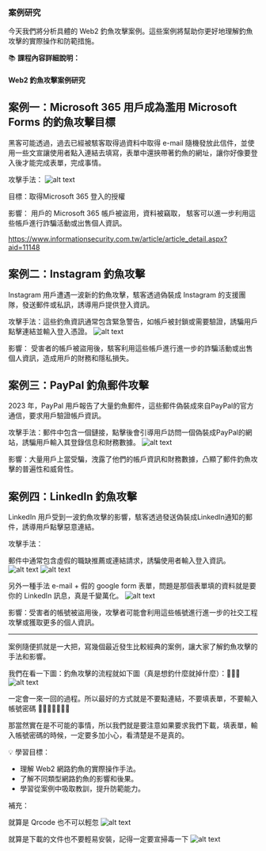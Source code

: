
### 案例研究


今天我們將分析具體的 Web2 釣魚攻擊案例。這些案例將幫助你更好地理解釣魚攻擊的實際操作和防範措施。

📚 **課程內容詳細說明：**

#### Web2 釣魚攻擊案例研究

## 案例一：Microsoft 365 用戶成為濫用 Microsoft Forms 的釣魚攻擊目標

黑客可能透過，過去已經被駭客取得過資料中取得 e-mail 隨機發放此信件，並使用一些文宣讓使用者點入連結去填寫，表單中還挾帶著釣魚的網址，讓你好像要登入後才能完成表單，完成事情。

攻擊手法：
![alt text](./images/4/1.png)

目標：取得Microsoft 365 登入的授權

影響：
  用戶的 Microsoft 365 帳戶被盜用，資料被竊取，
  駭客可以進一步利用這些帳戶進行詐騙活動或出售個人資訊。

https://www.informationsecurity.com.tw/article/article_detail.aspx?aid=11148


## 案例二：Instagram 釣魚攻擊

Instagram 用戶遭遇一波新的釣魚攻擊，駭客透過偽裝成 Instagram 的支援團隊，發送郵件或私訊，誘導用戶提供登入資訊。

攻擊手法：這些釣魚資訊通常包含緊急警告，如帳戶被封鎖或需要驗證，誘騙用戶點擊連結並輸入登入憑證。
![alt text](./images/4/2.png)

影響：
受害者的帳戶被盜用後，駭客利用這些帳戶進行進一步的詐騙活動或出售個人資訊，造成用戶的財務和隱私損失。



## 案例三：PayPal 釣魚郵件攻擊

2023 年，PayPal 用戶報告了大量釣魚郵件，這些郵件偽裝成來自PayPal的官方通信，要求用戶驗證帳戶資訊。

攻擊手法：郵件中包含一個鏈接，點擊後會引導用戶訪問一個偽裝成PayPal的網站，誘騙用戶輸入其登錄信息和財務數據。
![alt text](./images/4/3.png)

影響：大量用戶上當受騙，洩露了他們的帳戶資訊和財務數據，凸顯了郵件釣魚攻擊的普遍性和威脅性。


## 案例四：LinkedIn 釣魚攻擊

LinkedIn 用戶受到一波釣魚攻擊的影響，駭客透過發送偽裝成LinkedIn通知的郵件，誘導用戶點擊惡意連結。

攻擊手法：

郵件中通常包含虛假的職缺推薦或連結請求，誘騙使用者輸入登入資訊。
![alt text](./images/4/4-1.png)
![alt text](./images/4/4-2.png)

另外一種手法 e-mail + 假的 google form 表單，問題是那個表單填的資料就是要你的 LinkedIn 訊息，真是千變萬化。
![alt text](./images/4/4-3.png)


影響：受害者的帳號被盜用後，攻擊者可能會利用這些帳號進行進一步的社交工程攻擊或獲取更多的個人資訊。


---

案例隨便抓就是一大把，寫幾個最近發生比較經典的案例，讓大家了解釣魚攻擊的手法和影響。

我們在看一下圖：釣魚攻擊的流程就如下圖（真是想釣什麼就掉什麼）：🥹🥹🥹
![alt text](./images/4/攻擊流程.png)

一定會一來一回的過程。所以最好的方式就是不要點連結，不要填表單，不要輸入帳號密碼 🗿🗿🗿🗿🗿🗿🗿

那當然實在是不可能的事情，所以我們就是要注意如果要求我們下載，填表單，輸入帳號密碼的時候，一定要多加小心，看清楚是不是真的。

💡 學習目標：

- 理解 Web2 網路釣魚的實際操作手法。
- 了解不同類型網路釣魚的影響和後果。
- 學習從案例中吸取教訓，提升防範能力。


補充：

就算是 Qrcode 也不可以輕忽
![alt text](./images/4/4-4.png)

就算是下載的文件也不要輕易安裝，記得一定要宣掃毒一下
![alt text](./images/4/4-5.png)